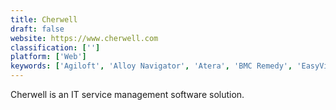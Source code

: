 ```yaml
---
title: Cherwell
draft: false 
website: https://www.cherwell.com
classification: ['']
platform: ['Web']
keywords: ['Agiloft', 'Alloy Navigator', 'Atera', 'BMC Remedy', 'EasyVista', 'Freshservice', 'Hornbill', 'Infor EAM', 'Jira', 'Kaseya VSA', 'ManageEngine ServiceDesk Plus', 'Oxygen Help Desk', 'Samanage', 'Savision', 'Sunrise', 'SysAid']
---
```

Cherwell is an IT service management software solution.